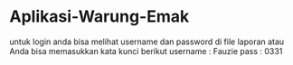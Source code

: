 # Aplikasi-Warung-Emak
untuk login anda bisa melihat username dan password di file laporan 
atau Anda bisa memasukkan kata kunci berikut 
username : Fauzie
pass : 0331
